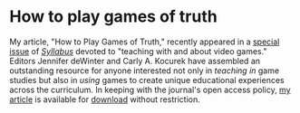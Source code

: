 # How to play games of truth

My article, "How to Play Games of Truth," recently appeared in a [special issue](http://www.syllabusjournal.org/syllabus/issue/view/9) of [_Syllabus_](http://www.syllabusjournal.org/) devoted to "teaching with and about video games." Editors Jennifer deWinter and Carly A. Kocurek have assembled an outstanding resource for anyone interested not only in _teaching in_ game studies but also in _using_ games to create unique educational experiences across the curriculum. In keeping with the journal's open access policy, [my article](http://www.syllabusjournal.org/syllabus/article/view/104) is available for [download](http://www.syllabusjournal.org/syllabus/article/view/104/pdf_2) without restriction.
